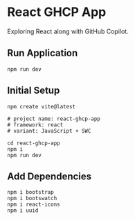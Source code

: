 # React GHCP App

Exploring React along with GitHub Copilot.

## Run Application
```
npm run dev
```

## Initial Setup

```
npm create vite@latest

# project name: react-ghcp-app
# framework: react
# variant: JavaScript + SWC

cd react-ghcp-app
npm i
npm run dev
```

## Add Dependencies

```
npm i bootstrap
npm i bootswatch
npm i react-icons
npm i uuid
```